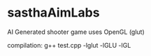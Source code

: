 # sasthaAimLabs
AI Generated shooter game 
uses OpenGL (glut)

compilation: g++ test.cpp -lglut -lGLU -lGL



